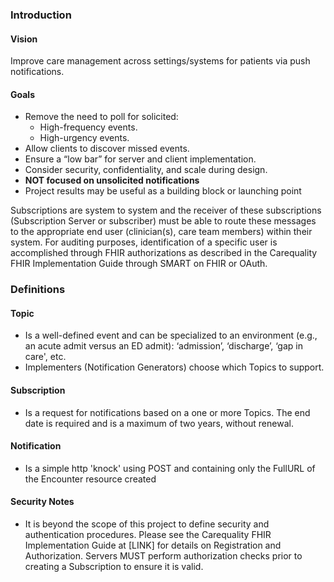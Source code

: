 ### Introduction
#### Vision
Improve care management across settings/systems for patients via push notifications.

#### Goals
* Remove the need to poll for solicited:
  *  High-frequency events.
  *  High-urgency events.
* Allow clients to discover missed events.
* Ensure a “low bar” for server and client implementation.
* Consider security, confidentiality, and scale during design.
* **NOT focused on unsolicited notifications**
* Project results may be useful as a building block or launching point

Subscriptions are system to system and the receiver of these subscriptions (Subscription Server or subscriber) must be able to route these messages to the appropriate end user (clinician(s), care team members) within their system. For auditing purposes, identification of a specific user is accomplished through FHIR authorizations as described in the Carequality FHIR Implementation Guide through SMART on FHIR or OAuth.

### Definitions
#### Topic
* Is a well-defined event and can be specialized to an environment (e.g., an acute admit versus an ED admit): ‘admission’, ‘discharge’, ‘gap in care', etc.
* Implementers (Notification Generators) choose which Topics to support.

#### Subscription
* Is a request for notifications based on a one or more Topics.  The end date is required and is a maximum of two years, without renewal.

#### Notification
* Is a simple http 'knock' using POST and containing only the FullURL of the Encounter resource created

#### Security Notes
* It is beyond the scope of this project to define security and authentication procedures. Please see the Carequality FHIR Implementation Guide at [LINK] for details on Registration and Authorization. Servers MUST perform authorization checks prior to creating a Subscription to ensure it is valid.
